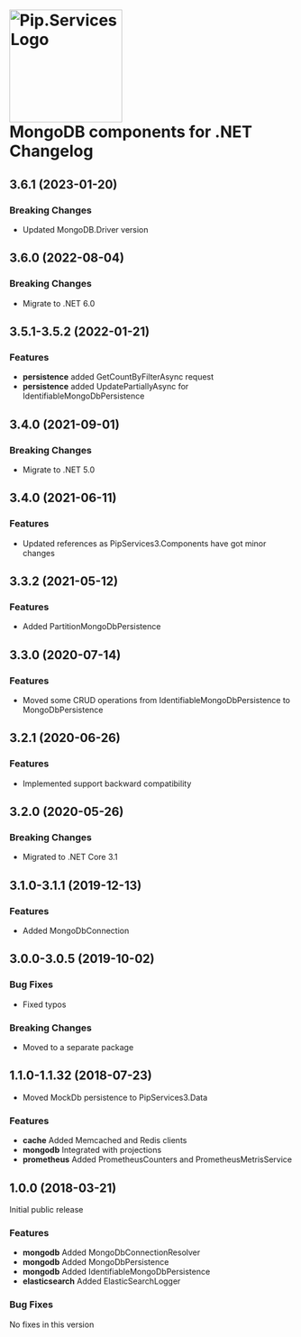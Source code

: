 # <img src="https://uploads-ssl.webflow.com/5ea5d3315186cf5ec60c3ee4/5edf1c94ce4c859f2b188094_logo.svg" alt="Pip.Services Logo" width="200"> <br/> MongoDB components for .NET Changelog

## <a name="3.6.1"></a> 3.6.1 (2023-01-20)

### Breaking Changes
* Updated MongoDB.Driver version

## <a name="3.6.0"></a> 3.6.0 (2022-08-04)

### Breaking Changes
* Migrate to .NET 6.0

## <a name="3.5.1-3.5.2"></a> 3.5.1-3.5.2 (2022-01-21)

### Features
* **persistence** added GetCountByFilterAsync request
* **persistence** added UpdatePartiallyAsync for IdentifiableMongoDbPersistence

## <a name="3.4.0"></a> 3.4.0 (2021-09-01)

### Breaking Changes
* Migrate to .NET 5.0

## <a name="3.4.0"></a> 3.4.0 (2021-06-11) 

### Features
* Updated references as PipServices3.Components have got minor changes

## <a name="3.3.2"></a> 3.3.2 (2021-05-12) 

### Features
* Added PartitionMongoDbPersistence

## <a name="3.3.0"></a> 3.3.0 (2020-07-14) 

### Features
* Moved some CRUD operations from IdentifiableMongoDbPersistence to MongoDbPersistence

## <a name="3.2.1"></a> 3.2.1 (2020-06-26)

### Features
* Implemented support backward compatibility

## <a name="3.2.0"></a> 3.2.0 (2020-05-26)

### Breaking Changes
* Migrated to .NET Core 3.1

## <a name="3.1.0-3.1.1"></a> 3.1.0-3.1.1 (2019-12-13)

### Features
* Added MongoDbConnection

## <a name="3.0.0-3.0.5"></a> 3.0.0-3.0.5 (2019-10-02)

### Bug Fixes
* Fixed typos

### Breaking Changes
* Moved to a separate package

## <a name="1.1.0-1.1.32"></a> 1.1.0-1.1.32 (2018-07-23)

* Moved MockDb persistence to PipServices3.Data

### Features
* **cache** Added Memcached and Redis clients
* **mongodb** Integrated with projections
* **prometheus** Added PrometheusCounters and PrometheusMetrisService

## <a name="1.0.0"></a> 1.0.0 (2018-03-21)

Initial public release

### Features
* **mongodb** Added MongoDbConnectionResolver
* **mongodb** Added MongoDbPersistence
* **mongodb** Added IdentifiableMongoDbPersistence
* **elasticsearch** Added ElasticSearchLogger

### Bug Fixes
No fixes in this version

